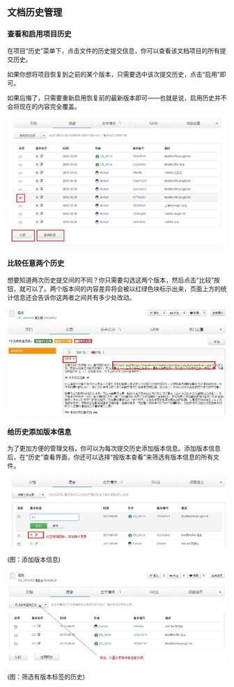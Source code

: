## 文档历史管理

### 查看和启用项目历史

在项目“历史”菜单下，点击文件的历史提交信息，你可以查看该文档项目的所有提交历史。

如果你想将项目恢复到之前的某个版本，只需要选中该次提交历史，点击“启用”即可。

如果后悔了，只需要重新启用恢复前的最新版本即可——也就是说，启用历史并不会将现在的内容完全覆盖。

![](images/FAQ_8_4_1.jpg) 

### 比较任意两个历史

想要知道两次历史提交间的不同？你只需要勾选这两个版本，然后点击“比较”按钮，就可以了。两个版本间的内容差异将会被以红绿色块标示出来，页面上方的统计信息还会告诉你这两者之间共有多少处改动。

![](images/FAQ_8_4_2.jpg)  


### 给历史添加版本信息

为了更加方便的管理文档，你可以为每次提交历史添加版本信息。添加版本信息后，在“历史”查看界面，你还可以选择“按版本查看”来筛选有版本信息的所有文件。

![](images/FAQ_8_4_3.jpg) 

(图：添加版本信息)

![](images/FAQ_8_4_4.jpg)

(图：筛选有版本标签的历史)